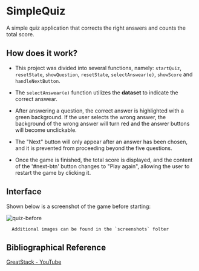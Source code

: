 # SimpleQuiz
A simple quiz application that corrects the right answers and counts the total score.


## How does it work?
 - This project was divided into several functions, namely: `startQuiz`, `resetState`, `showQuestion`, `resetState`, `selectAnswear(e)`, `showScore` and `handleNextButton`.
 
 - The `selectAnswear(e)` function utilizes the **dataset** to indicate the correct answear.
 
 - After answering a question, the correct answer is highlighted with a green background. If the user selects the wrong answer, the background of the wrong answer will turn red and the answer buttons will become unclickable. 
 
 - The "Next" button will only appear after an answer has been chosen, and it is prevented from proceeding beyond the five questions.
 
 - Once the game is finished, the total score is displayed, and the content of the '#next-btn' button changes to "Play again", allowing the user to restart the game by clicking it.
 
 ## Interface
Shown below is a screenshot of the game before starting:

![quiz-before](https://github.com/leonardopiller/SimpleQuiz/assets/121625024/45feb407-7c9c-461d-81aa-cee82db099da)

      Additional images can be found in the `screenshots` folter

## Bibliographical Reference
<a href="https://youtu.be/PBcqGxrr9g8"> GreatStack - YouTube </a>
